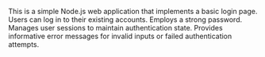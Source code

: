 This is a simple Node.js web application that implements a basic login page. Users can log in to their existing accounts.
Employs a strong password.
Manages user sessions to maintain authentication state.
Provides informative error messages for invalid inputs or failed authentication attempts.
